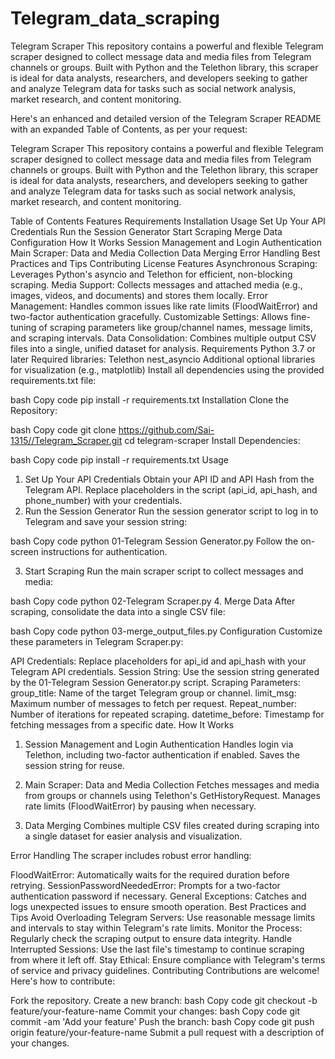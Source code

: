 # Telegram_data_scraping
Telegram Scraper
This repository contains a powerful and flexible Telegram scraper designed to collect message data and media files from Telegram channels or groups. Built with Python and the Telethon library, this scraper is ideal for data analysts, researchers, and developers seeking to gather and analyze Telegram data for tasks such as social network analysis, market research, and content monitoring.

Here's an enhanced and detailed version of the Telegram Scraper README with an expanded Table of Contents, as per your request:

Telegram Scraper
This repository contains a powerful and flexible Telegram scraper designed to collect message data and media files from Telegram channels or groups. Built with Python and the Telethon library, this scraper is ideal for data analysts, researchers, and developers seeking to gather and analyze Telegram data for tasks such as social network analysis, market research, and content monitoring.

Table of Contents
Features
Requirements
Installation
Usage
Set Up Your API Credentials
Run the Session Generator
Start Scraping
Merge Data
Configuration
How It Works
Session Management and Login Authentication
Main Scraper: Data and Media Collection
Data Merging
Error Handling
Best Practices and Tips
Contributing
License
Features
Asynchronous Scraping: Leverages Python's asyncio and Telethon for efficient, non-blocking scraping.
Media Support: Collects messages and attached media (e.g., images, videos, and documents) and stores them locally.
Error Management: Handles common issues like rate limits (FloodWaitError) and two-factor authentication gracefully.
Customizable Settings: Allows fine-tuning of scraping parameters like group/channel names, message limits, and scraping intervals.
Data Consolidation: Combines multiple output CSV files into a single, unified dataset for analysis.
Requirements
Python 3.7 or later
Required libraries:
Telethon
nest_asyncio
Additional optional libraries for visualization (e.g., matplotlib)
Install all dependencies using the provided requirements.txt file:

bash
Copy code
pip install -r requirements.txt
Installation
Clone the Repository:

bash
Copy code
git clone https://github.com/Sai-1315//Telegram_Scraper.git
cd telegram-scraper
Install Dependencies:

bash
Copy code
pip install -r requirements.txt
Usage
1. Set Up Your API Credentials
Obtain your API ID and API Hash from the Telegram API.
Replace placeholders in the script (api_id, api_hash, and phone_number) with your credentials.
2. Run the Session Generator
Run the session generator script to log in to Telegram and save your session string:

bash
Copy code
python 01-Telegram Session Generator.py
Follow the on-screen instructions for authentication.

3. Start Scraping
Run the main scraper script to collect messages and media:

bash
Copy code
python 02-Telegram Scraper.py
4. Merge Data
After scraping, consolidate the data into a single CSV file:

bash
Copy code
python 03-merge_output_files.py
Configuration
Customize these parameters in Telegram Scraper.py:

API Credentials:
Replace placeholders for api_id and api_hash with your Telegram API credentials.
Session String:
Use the session string generated by the 01-Telegram Session Generator.py script.
Scraping Parameters:
group_title: Name of the target Telegram group or channel.
limit_msg: Maximum number of messages to fetch per request.
Repeat_number: Number of iterations for repeated scraping.
datetime_before: Timestamp for fetching messages from a specific date.
How It Works
1. Session Management and Login Authentication
Handles login via Telethon, including two-factor authentication if enabled. Saves the session string for reuse.

2. Main Scraper: Data and Media Collection
Fetches messages and media from groups or channels using Telethon's GetHistoryRequest. Manages rate limits (FloodWaitError) by pausing when necessary.

3. Data Merging
Combines multiple CSV files created during scraping into a single dataset for easier analysis and visualization.

Error Handling
The scraper includes robust error handling:

FloodWaitError: Automatically waits for the required duration before retrying.
SessionPasswordNeededError: Prompts for a two-factor authentication password if necessary.
General Exceptions: Catches and logs unexpected issues to ensure smooth operation.
Best Practices and Tips
Avoid Overloading Telegram Servers: Use reasonable message limits and intervals to stay within Telegram's rate limits.
Monitor the Process: Regularly check the scraping output to ensure data integrity.
Handle Interrupted Sessions: Use the last file's timestamp to continue scraping from where it left off.
Stay Ethical: Ensure compliance with Telegram's terms of service and privacy guidelines.
Contributing
Contributions are welcome! Here's how to contribute:

Fork the repository.
Create a new branch:
bash
Copy code
git checkout -b feature/your-feature-name
Commit your changes:
bash
Copy code
git commit -am 'Add your feature'
Push the branch:
bash
Copy code
git push origin feature/your-feature-name
Submit a pull request with a description of your changes.

